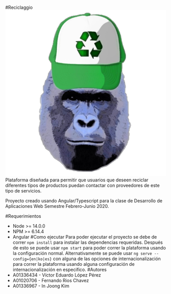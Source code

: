 #Reciclaggio
![Logo de Reciclaggio](./src/assets/img/HarambeChidori.png)
Plataforma diseñada para permitir que usuarios que deseen reciclar diferentes tipos de
productos puedan contactar con proveedores de este tipo de servicios.

Proyecto creado usando Angular/Typescript para la clase de Desarrollo de Aplicaciones Web
Semestre Febrero-Junio 2020.

#Requerimientos
- Node >= 14.0.0
- NPM >= 6.14.4
- Angular
#Como ejecutar
Para poder ejecutar el proyecto se debe de correr `npm install` para instalar las
dependencias requeridas. Después de esto se puede usar `npm start` para poder
correr la plataforma usando la configuración normal. Alternativamente se puede usar 
`ng serve --config={en|ko|es}` con alguna de las opciones de internacionalización para 
correr la plataforma usando alguna configuración de internacionalización en especifico. 
#Autores
- A01336434 - Víctor Eduardo López Pérez
- A01020706 - Fernando Rios Chavez
- A01336967 - In Joong Kim 
